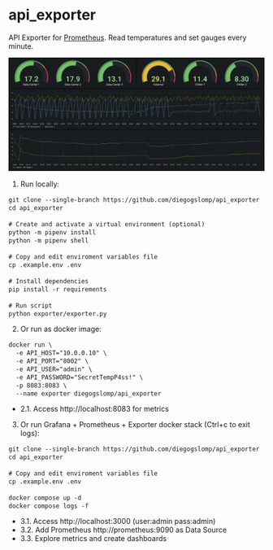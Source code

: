 # api_exporter

API Exporter for [Prometheus](https://prometheus.io/). Read temperatures and set gauges every minute.

<p align="center">
  <img src="https://raw.githubusercontent.com/diegogslomp/api_exporter/master/docker/img.png" style="max-height: 440px;"/>
</p>


1. Run locally:
```
git clone --single-branch https://github.com/diegogslomp/api_exporter
cd api_exporter

# Create and activate a virtual environment (optional)
python -m pipenv install
python -m pipenv shell

# Copy and edit enviroment variables file
cp .example.env .env

# Install dependencies
pip install -r requirements

# Run script
python exporter/exporter.py
```

2. Or run as docker image:
```
docker run \
  -e API_HOST="10.0.0.10" \
  -e API_PORT="8002" \
  -e API_USER="admin" \
  -e API_PASSWORD="SecretTempP4ss!" \
  -p 8083:8083 \
  --name exporter diegogslomp/api_exporter
```

- 2.1. Access http://localhost:8083 for metrics


3. Or run Grafana + Prometheus + Exporter docker stack (Ctrl+c to exit logs):
```
git clone --single-branch https://github.com/diegogslomp/api_exporter
cd api_exporter

# Copy and edit enviroment variables file
cp .example.env .env

docker compose up -d
docker compose logs -f
```

- 3.1. Access http://localhost:3000 (user:admin pass:admin)
- 3.2. Add Prometheus http://prometheus:9090 as Data Source
- 3.3. Explore metrics and create dashboards
